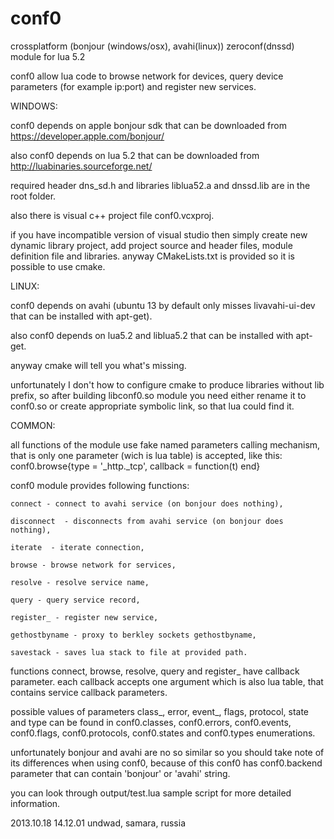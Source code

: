conf0
=====
crossplatform (bonjour (windows/osx), avahi(linux)) zeroconf(dnssd) module for lua 5.2

conf0 allow lua code to browse network for devices, query device parameters (for example ip:port) and register new services.

WINDOWS:

conf0 depends on apple bonjour sdk that can be downloaded from https://developer.apple.com/bonjour/

also conf0 depends on lua 5.2 that can be downloaded from http://luabinaries.sourceforge.net/

required header dns_sd.h and libraries liblua52.a and dnssd.lib are in the root folder.

also there is visual c++ project file conf0.vcxproj.

if you have incompatible version of visual studio then simply create new dynamic library project, 
add project source and header files, module definition file and libraries.
anyway CMakeLists.txt is provided so it is possible to use cmake.

LINUX:

conf0 depends on avahi (ubuntu 13 by default only misses livavahi-ui-dev that can be installed with apt-get).

also conf0 depends on lua5.2 and liblua5.2 that can be installed with apt-get.

anyway cmake will tell you what's missing.

unfortunately I don't how to configure cmake to produce libraries without lib prefix,
so after building libconf0.so module you need either rename it to conf0.so or create appropriate symbolic link,
so that lua could find it.

COMMON:

all functions of the module use fake named parameters calling mechanism, 
that is only one parameter (wich is lua table) is accepted, like this:
conf0.browse{type = '_http._tcp', callback = function(t) end}

conf0 module provides following functions:

	connect - connect to avahi service (on bonjour does nothing),
	
	disconnect  - disconnects from avahi service (on bonjour does nothing),
	
	iterate  - iterate connection,
	
	browse - browse network for services,
	
	resolve - resolve service name,
	
	query - query service record, 
	
	register_ - register new service,
	
	gethostbyname - proxy to berkley sockets gethostbyname,
	
	savestack - saves lua stack to file at provided path.
	
functions connect, browse, resolve, query and register_ have callback parameter. 
each callback accepts one argument which is also lua table, that contains service callback parameters.

possible values of parameters class_, error, event_, flags, protocol, state and type can be found in 
conf0.classes, conf0.errors, conf0.events, conf0.flags, conf0.protocols, conf0.states and conf0.types enumerations.

unfortunately bonjour and avahi are no so similar so you should take note of its differences when using conf0,
because of this conf0 has conf0.backend parameter that can contain 'bonjour' or 'avahi' string.

you can look through output/test.lua sample script for more detailed information.

2013.10.18 14.12.01 undwad, samara, russia